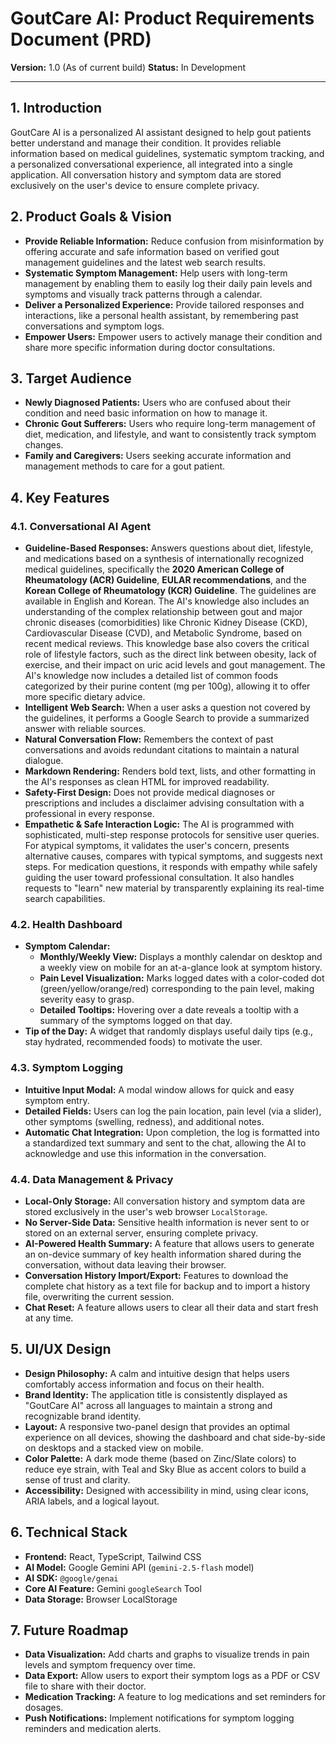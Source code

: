 # GoutCare AI: Product Requirements Document (PRD)

**Version:** 1.0 (As of current build)
**Status:** In Development

---

## 1. Introduction

GoutCare AI is a personalized AI assistant designed to help gout patients better understand and manage their condition. It provides reliable information based on medical guidelines, systematic symptom tracking, and a personalized conversational experience, all integrated into a single application. All conversation history and symptom data are stored exclusively on the user's device to ensure complete privacy.

## 2. Product Goals & Vision

-   **Provide Reliable Information:** Reduce confusion from misinformation by offering accurate and safe information based on verified gout management guidelines and the latest web search results.
-   **Systematic Symptom Management:** Help users with long-term management by enabling them to easily log their daily pain levels and symptoms and visually track patterns through a calendar.
-   **Deliver a Personalized Experience:** Provide tailored responses and interactions, like a personal health assistant, by remembering past conversations and symptom logs.
-   **Empower Users:** Empower users to actively manage their condition and share more specific information during doctor consultations.

## 3. Target Audience

-   **Newly Diagnosed Patients:** Users who are confused about their condition and need basic information on how to manage it.
-   **Chronic Gout Sufferers:** Users who require long-term management of diet, medication, and lifestyle, and want to consistently track symptom changes.
-   **Family and Caregivers:** Users seeking accurate information and management methods to care for a gout patient.

## 4. Key Features

### 4.1. Conversational AI Agent
-   **Guideline-Based Responses:** Answers questions about diet, lifestyle, and medications based on a synthesis of internationally recognized medical guidelines, specifically the **2020 American College of Rheumatology (ACR) Guideline**, **EULAR recommendations**, and the **Korean College of Rheumatology (KCR) Guideline**. The guidelines are available in English and Korean. The AI's knowledge also includes an understanding of the complex relationship between gout and major chronic diseases (comorbidities) like Chronic Kidney Disease (CKD), Cardiovascular Disease (CVD), and Metabolic Syndrome, based on recent medical reviews. This knowledge base also covers the critical role of lifestyle factors, such as the direct link between obesity, lack of exercise, and their impact on uric acid levels and gout management. The AI's knowledge now includes a detailed list of common foods categorized by their purine content (mg per 100g), allowing it to offer more specific dietary advice.
-   **Intelligent Web Search:** When a user asks a question not covered by the guidelines, it performs a Google Search to provide a summarized answer with reliable sources.
-   **Natural Conversation Flow:** Remembers the context of past conversations and avoids redundant citations to maintain a natural dialogue.
-   **Markdown Rendering:** Renders bold text, lists, and other formatting in the AI's responses as clean HTML for improved readability.
-   **Safety-First Design:** Does not provide medical diagnoses or prescriptions and includes a disclaimer advising consultation with a professional in every response.
-   **Empathetic & Safe Interaction Logic:** The AI is programmed with sophisticated, multi-step response protocols for sensitive user queries. For atypical symptoms, it validates the user's concern, presents alternative causes, compares with typical symptoms, and suggests next steps. For medication questions, it responds with empathy while safely guiding the user toward professional consultation. It also handles requests to "learn" new material by transparently explaining its real-time search capabilities.

### 4.2. Health Dashboard
-   **Symptom Calendar:**
    -   **Monthly/Weekly View:** Displays a monthly calendar on desktop and a weekly view on mobile for an at-a-glance look at symptom history.
    -   **Pain Level Visualization:** Marks logged dates with a color-coded dot (green/yellow/orange/red) corresponding to the pain level, making severity easy to grasp.
    -   **Detailed Tooltips:** Hovering over a date reveals a tooltip with a summary of the symptoms logged on that day.
-   **Tip of the Day:** A widget that randomly displays useful daily tips (e.g., stay hydrated, recommended foods) to motivate the user.

### 4.3. Symptom Logging
-   **Intuitive Input Modal:** A modal window allows for quick and easy symptom entry.
-   **Detailed Fields:** Users can log the pain location, pain level (via a slider), other symptoms (swelling, redness), and additional notes.
-   **Automatic Chat Integration:** Upon completion, the log is formatted into a standardized text summary and sent to the chat, allowing the AI to acknowledge and use this information in the conversation.

### 4.4. Data Management & Privacy
-   **Local-Only Storage:** All conversation history and symptom data are stored exclusively in the user's web browser `LocalStorage`.
-   **No Server-Side Data:** Sensitive health information is never sent to or stored on an external server, ensuring complete privacy.
-   **AI-Powered Health Summary:** A feature that allows users to generate an on-device summary of key health information shared during the conversation, without data leaving their browser.
-   **Conversation History Import/Export:** Features to download the complete chat history as a text file for backup and to import a history file, overwriting the current session.
-   **Chat Reset:** A feature allows users to clear all their data and start fresh at any time.

## 5. UI/UX Design

-   **Design Philosophy:** A calm and intuitive design that helps users comfortably access information and focus on their health.
-   **Brand Identity:** The application title is consistently displayed as "GoutCare AI" across all languages to maintain a strong and recognizable brand identity.
-   **Layout:** A responsive two-panel design that provides an optimal experience on all devices, showing the dashboard and chat side-by-side on desktops and a stacked view on mobile.
-   **Color Palette:** A dark mode theme (based on Zinc/Slate colors) to reduce eye strain, with Teal and Sky Blue as accent colors to build a sense of trust and clarity.
-   **Accessibility:** Designed with accessibility in mind, using clear icons, ARIA labels, and a logical layout.

## 6. Technical Stack

-   **Frontend:** React, TypeScript, Tailwind CSS
-   **AI Model:** Google Gemini API (`gemini-2.5-flash` model)
-   **AI SDK:** `@google/genai`
-   **Core AI Feature:** Gemini `googleSearch` Tool
-   **Data Storage:** Browser LocalStorage

## 7. Future Roadmap

-   **Data Visualization:** Add charts and graphs to visualize trends in pain levels and symptom frequency over time.
-   **Data Export:** Allow users to export their symptom logs as a PDF or CSV file to share with their doctor.
-   **Medication Tracking:** A feature to log medications and set reminders for dosages.
-   **Push Notifications:** Implement notifications for symptom logging reminders and medication alerts.
